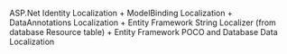 ASP.Net Identity Localization + ModelBinding Localization + DataAnnotations Localization + Entity Framework String Localizer (from database Resource table) + Entity Framework POCO and Database Data Localization
